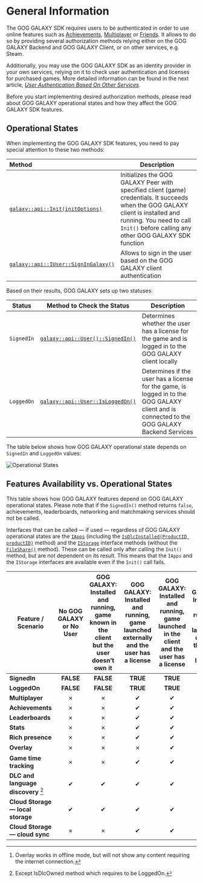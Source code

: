 # General Information

The GOG GALAXY SDK requires users to be authenticated in order to use online features such as [Achievements](sdk-stats-and-achievements.md), [Multiplayer](sdk-multiplayer.md) or [Friends](sdk-friends.md). It allows to do so by providing several authorization methods relying either on the GOG GALAXY Backend and GOG GALAXY Client, or on other services, e.g. Steam.

Additionally, you may use the GOG GALAXY SDK as an identity provider in your own services, relying on it to check user authentication and licenses for purchased games. More detailed information can be found in the next article, [*User Authentication Based On Other Services*](sdk-authentication-with-other-services.md).

Before you start implementing desired authorization methods, please read about GOG GALAXY operational states and how they affect the GOG GALAXY SDK features.

## Operational States

When implementing the GOG GALAXY SDK features, you need to pay special attention to these two methods:

| Method                                                       | Description                                                  |
| :----------------------------------------------------------- | ------------------------------------------------------------ |
| [`galaxy::api::Init(initOptions)`](https://docs.gog.com/galaxyapi/group__Peer.html#ga7d13610789657b6aebe0ba0aa542196f) | Initializes the GOG GALAXY Peer with specified client (game) credentials. It succeeds when the GOG GALAXY client is installed and running. You need to call `Init()` before calling any other GOG GALAXY SDK function |
| [`galaxy::api::IUser::SignInGalaxy()`](https://docs.gog.com/galaxyapi/classgalaxy_1_1api_1_1IUser.html#a65e86ddce496e67c3d7c1cc5ed4f3939) | Allows to sign in the user based on the GOG GALAXY client authentication |

Based on their results, GOG GALAXY sets up two statuses:

| Status     | Method to Check the Status                                   | Description                                                  |
| ---------- | ------------------------------------------------------------ | ------------------------------------------------------------ |
| `SignedIn` | [`galaxy::api::User()::SignedIn()`](https://docs.gog.com/galaxyapi/classgalaxy_1_1api_1_1IUser.html#aa6c13795a19e7dae09674048394fc650) | Determines whether the user has a license for the game and is logged in to the GOG GALAXY client locally |
| `LoggedOn` | [`galaxy::api::User::IsLoggedOn()`](https://docs.gog.com/galaxyapi/classgalaxy_1_1api_1_1IUser.html#a3e373012e77fd2baf915062d9e0c05b3) | Determines if the user has a license for the game, is logged in to the GOG GALAXY client and is connected to the GOG GALAXY Backend Services |

The table below shows how GOG GALAXY operational state depends on `SignedIn` and `LoggedOn` values:

![Operational States](_assets/sdk-operational-states.png)

## Features Availability vs. Operational States

This table shows how GOG GALAXY features depend on GOG GALAXY operational states. Please note that if the `SignedIn()` method returns `false`, achievements, leaderboards, networking and matchmaking services should not be called.

Interfaces that can be called — if used — regardless of GOG GALAXY operational states are the [`IApps`](https://docs.gog.com/galaxyapi/classgalaxy_1_1api_1_1IApps.html) (including the [`IsDlcInstalled(ProductID productID)`](https://docs.gog.com/galaxyapi/classgalaxy_1_1api_1_1IApps.html#a46fbdec6ec2e1b6d1a1625ba157d3aa2) method) and the [`IStorage`](https://docs.gog.com/galaxyapi/classgalaxy_1_1api_1_1IStorage.html) interface methods (without the [`FileShare()`](https://docs.gog.com/galaxyapi/classgalaxy_1_1api_1_1IStorage.html#a10cfbb334ff48fcb8c9f891adc45ca1d) method). These can be called only after calling the `Init()` method, but are not dependent on its result. This means that the `IApps` and the `IStorage` interfaces are available even if the `Init()` call fails.

| **Feature / Scenario**            | **No GOG GALAXY or No User** | **GOG GALAXY: Installed and running, game known in the client but the user doesn’t own it** | **GOG GALAXY: Installed and running, game launched externally and the user has a license** | **GOG GALAXY: Installed and running, game launched in the client and the user has a license** | **GOG GALAXY: Installed and running, game launched offline, the user has a license** | **Other platforms (crossplay)** |
| --------------------------------- | :--------------------------: | :----------------------------------------------------------: | :----------------------------------------------------------: | :----------------------------------------------------------: | :----------------------------------------------------------: | :-----------------------------: |
| **SignedIn**                      |          **FALSE**           |                          **FALSE**                           |                           **TRUE**                           |                           **TRUE**                           |                           **TRUE**                           |            **TRUE**             |
| **LoggedOn**                      |          **FALSE**           |                          **FALSE**                           |                           **TRUE**                           |                           **TRUE**                           |                          **FALSE**                           |            **TRUE**             |
| **Multiplayer**                   |              ✗               |                              ✗                               |                              ✔︎                               |                              ✔︎                               |                              ✗                               |                ✔︎                |
| **Achievements**                  |              ✗               |                              ✗                               |                              ✔︎                               |                              ✔︎                               |                              ✔︎                               |                ✗                |
| **Leaderboards**                  |              ✗               |                              ✗                               |                              ✔︎                               |                              ✔︎                               |                              ✔︎                               |                ✗                |
| **Stats**                         |              ✗               |                              ✗                               |                              ✔︎                               |                              ✔︎                               |                              ✔︎                               |                ✗                |
| **Rich presence**                 |              ✗               |                              ✗                               |                              ✔︎                               |                              ✔︎                               |                              ✗                               |                ✗                |
| **Overlay**                       |              ✗               |                              ✗                               |                              ✗                               |                              ✔︎                               |                            ✔︎[^1]                             |                ✗                |
| **Game time tracking**            |              ✗               |                              ✗                               |                              ✔︎                               |                              ✔︎                               |                              ✗                               |                ✗                |
| **DLC and language discovery** [^2] |            ✔︎               |                              ✔︎                               |                              ✔︎                               |                              ✔︎                               |                              ✔︎                               |                ✗                |
| **Cloud Storage — local storage** |              ✔︎               |                              ✔︎                               |                              ✔︎                               |                              ✔︎                               |                              ✔︎                               |                ✗                |
| **Cloud Storage — cloud sync**    |              ✗               |                              ✗                               |                              ✔︎                               |                              ✔︎                               |                              ✗                               |                ✗                |

[^1]: Overlay works in offline mode, but will not show any content requiring the internet connection.
[^2]: Except IsDlcOwned method which requires to be LoggedOn.
